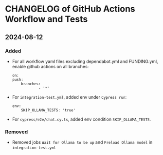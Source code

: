 # CHANGELOG of GitHub Actions Workflow and Tests

## 2024-08-12

### Added

- For all workflow yaml files excluding dependabot.yml and FUNDING.yml, enable github actions on all branches:

    ```
    on:
    push:
        branches:
                - '*'
    ```

- For `integration-test.yml`, added env under `Cypress run`:

    ```
    env:
        SKIP_OLLAMA_TESTS: 'true'
    ```

- For `cypress/e2e/chat.cy.ts`, added env condition `SKIP_OLLAMA_TESTS`.

### Removed

- Removed jobs `Wait for Ollama to be up` and `Preload Ollama model` in `integration-test.yml`